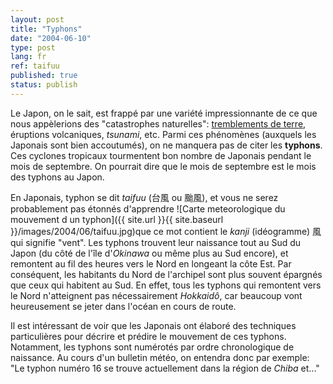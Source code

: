 ```yaml
---
layout: post
title: "Typhons"
date: "2004-06-10"
type: post
lang: fr
ref: taifuu
published: true
status: publish
---
```


 

Le Japon, on le sait, est frappé par une variété impressionnante de ce que nous appèlerions des "catastrophes naturelles": [tremblements de terre](http://www.japonophile.com/article_jishin_fr.html), éruptions volcaniques, _tsunami_, etc. Parmi ces phénomènes (auxquels les Japonais sont bien accoutumés), on ne manquera pas de citer les **typhons**. Ces cyclones tropicaux tourmentent bon nombre de Japonais pendant le mois de septembre. On pourrait dire que le mois de septembre est le mois des typhons au Japon.

En Japonais, typhon se dit _taifuu_ (台風 ou 颱風), et vous ne serez probablement pas étonnés d'apprendre ![Carte meteorologique du mouvement d un typhon]({{ site.url }}{{ site.baseurl }}/images/2004/06/taifuu.jpg)que ce mot contient le _kanji_ (idéogramme) 風 qui signifie "vent". Les typhons trouvent leur naissance tout au Sud du Japon (du côté de l'île d'_Okinawa_ ou même plus au Sud encore), et remontent au fil des heures vers le Nord en longeant la côte Est. Par conséquent, les habitants du Nord de l'archipel sont plus souvent épargnés que ceux qui habitent au Sud. En effet, tous les typhons qui remontent vers le Nord n'atteignent pas nécessairement _Hokkaidô_, car beaucoup vont heureusement se jeter dans l'océan en cours de route.

Il est intéressant de voir que les Japonais ont élaboré des techniques particulières pour décrire et prédire le mouvement de ces typhons. Notamment, les typhons sont numérotés par ordre chronologique de naissance. Au cours d'un bulletin météo, on entendra donc par exemple: "Le typhon numéro 16 se trouve actuellement dans la région de _Chiba_ et..."


